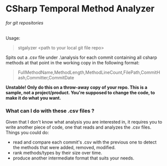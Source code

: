 # CSharp Temporal Method Analyzer #
###### for git repositories ######

Usage:
> stgalyzer &lt;path to your local git file repo&gt;

Spits out a .csv file under .\analysis for each commit containing all csharp methods at that point in the working copy in the following format:
> FullMethodName,MethodLength,MethodLineCount,FilePath,CommitHash,Committer,CommitDate

**Unstable! Only do this on a throw-away copy of your repo. This is a sample, not a project/product. You're supposed to change the code, to make it do what you want.**

### What can I do with these .csv files ? ###
Given that I don't know what analysis you are interested in, it requires you to write another piece of code, one that reads and analyzes the .csv files. Things you could do:

- read and compare each commit's .csv with the previous one to detect the methods that were added, removed, modified. 
- rank methods/types by their size over time.
- produce another intermediate format that suits your needs.